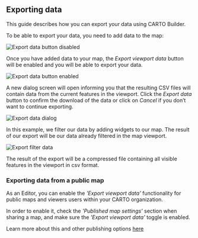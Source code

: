 ## Exporting data

This guide describes how you can export your data using CARTO Builder.

To be able to export your data, you need to add data to the map:

![Export data button disabled](/img/cloud-native-workspace/maps/map_export_button_disabled.png)

Once you have added data to your map, the *Export viewport data* button will be enabled and you will be able to export your data.

![Export data button enabled](/img/cloud-native-workspace/maps/map_export_data_button.png)

A new dialog screen will open informing you that the resulting CSV files will contain data from the current features in the viewport. Click the *Export data* button to confirm the download of the data or click on *Cancel* if you don’t want to continue exporting.

![Export data dialog](/img/cloud-native-workspace/maps/map_export_data_dialog.png)

In this example, we filter our data by adding widgets to our map. The result of our export will be our data already filtered in the map viewport.

![Export filter data](/img/cloud-native-workspace/maps/map_export_filter_data.png)

The result of the export will be a compressed file containing all visible features in the viewport in csv format.

### Exporting data from a public map

As an Editor, you can enable the _'Export viewport data'_  functionality for public maps and viewers users within your CARTO organization.

In order to enable it, check the _'Published map settings'_  section when sharing a map, and make sure the _'Export viewport data'_ toggle is enabled.

Learn more about this and other publishing options [here](https://docs.carto.com/carto-user-manual/maps/publishing-and-sharing-maps/#publishing-options)